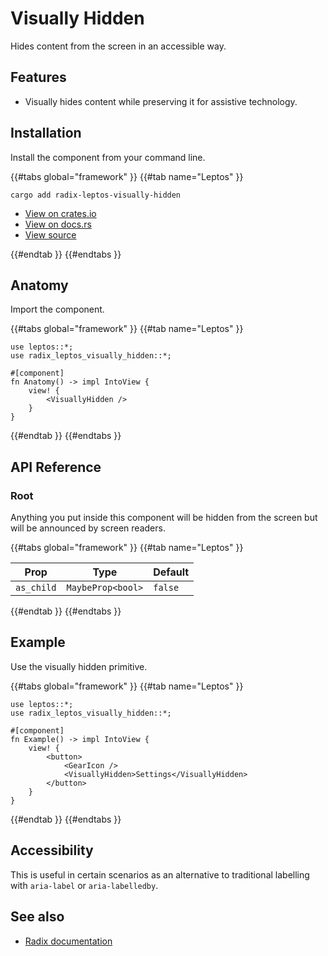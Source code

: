 # Visually Hidden

Hides content from the screen in an accessible way.

## Features

-   Visually hides content while preserving it for assistive technology.

## Installation

Install the component from your command line.

{{#tabs global="framework" }}
{{#tab name="Leptos" }}

```shell
cargo add radix-leptos-visually-hidden
```

-   [View on crates.io](https://crates.io/crates/radix-leptos-visually-hidden)
-   [View on docs.rs](https://docs.rs/radix-leptos-visually-hidden/latest/radix_leptos_visually_hidden/)
-   [View source](https://github.com/RustForWeb/radix/tree/main/packages/primitives/leptos/visually-hidden)

{{#endtab }}
{{#endtabs }}

## Anatomy

Import the component.

{{#tabs global="framework" }}
{{#tab name="Leptos" }}

```rust,ignore
use leptos::*;
use radix_leptos_visually_hidden::*;

#[component]
fn Anatomy() -> impl IntoView {
    view! {
        <VisuallyHidden />
    }
}
```

{{#endtab }}
{{#endtabs }}

## API Reference

### Root

Anything you put inside this component will be hidden from the screen but will be announced by screen readers.

{{#tabs global="framework" }}
{{#tab name="Leptos" }}

| Prop       | Type              | Default |
| ---------- | ----------------- | ------- |
| `as_child` | `MaybeProp<bool>` | `false` |

{{#endtab }}
{{#endtabs }}

## Example

Use the visually hidden primitive.

{{#tabs global="framework" }}
{{#tab name="Leptos" }}

```rust,ignore
use leptos::*;
use radix_leptos_visually_hidden::*;

#[component]
fn Example() -> impl IntoView {
    view! {
        <button>
            <GearIcon />
            <VisuallyHidden>Settings</VisuallyHidden>
        </button>
    }
}
```

{{#endtab }}
{{#endtabs }}

## Accessibility

This is useful in certain scenarios as an alternative to traditional labelling with `aria-label` or `aria-labelledby`.

## See also

-   [Radix documentation](https://www.radix-ui.com/primitives/docs/utilities/visually-hidden)
